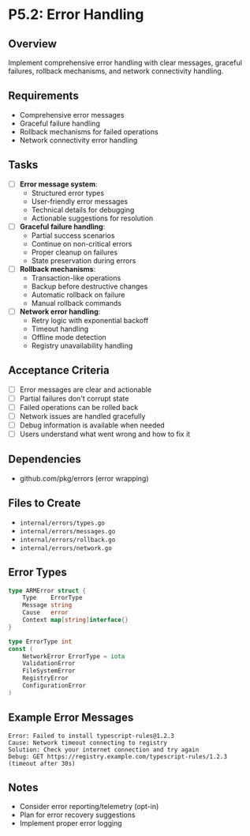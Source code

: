 # P5.2: Error Handling

## Overview
Implement comprehensive error handling with clear messages, graceful failures, rollback mechanisms, and network connectivity handling.

## Requirements
- Comprehensive error messages
- Graceful failure handling
- Rollback mechanisms for failed operations
- Network connectivity error handling

## Tasks
- [ ] **Error message system**:
  - Structured error types
  - User-friendly error messages
  - Technical details for debugging
  - Actionable suggestions for resolution
- [ ] **Graceful failure handling**:
  - Partial success scenarios
  - Continue on non-critical errors
  - Proper cleanup on failures
  - State preservation during errors
- [ ] **Rollback mechanisms**:
  - Transaction-like operations
  - Backup before destructive changes
  - Automatic rollback on failure
  - Manual rollback commands
- [ ] **Network error handling**:
  - Retry logic with exponential backoff
  - Timeout handling
  - Offline mode detection
  - Registry unavailability handling

## Acceptance Criteria
- [ ] Error messages are clear and actionable
- [ ] Partial failures don't corrupt state
- [ ] Failed operations can be rolled back
- [ ] Network issues are handled gracefully
- [ ] Debug information is available when needed
- [ ] Users understand what went wrong and how to fix it

## Dependencies
- github.com/pkg/errors (error wrapping)

## Files to Create
- `internal/errors/types.go`
- `internal/errors/messages.go`
- `internal/errors/rollback.go`
- `internal/errors/network.go`

## Error Types
```go
type ARMError struct {
    Type    ErrorType
    Message string
    Cause   error
    Context map[string]interface{}
}

type ErrorType int
const (
    NetworkError ErrorType = iota
    ValidationError
    FileSystemError
    RegistryError
    ConfigurationError
)
```

## Example Error Messages
```
Error: Failed to install typescript-rules@1.2.3
Cause: Network timeout connecting to registry
Solution: Check your internet connection and try again
Debug: GET https://registry.example.com/typescript-rules/1.2.3 (timeout after 30s)
```

## Notes
- Consider error reporting/telemetry (opt-in)
- Plan for error recovery suggestions
- Implement proper error logging